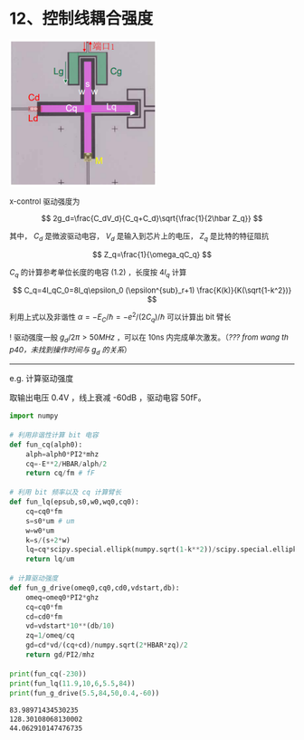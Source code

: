 # 12、控制线耦合强度

<font size=2>

<img src="image/x-control.png" width="260px">

x-control 驱动强度为

$$
2g_d=\frac{C_dV_d}{C_q+C_d}\sqrt{\frac{1}{2\hbar Z_q}}
$$

其中， $C_d$ 是微波驱动电容， $V_d$ 是输入到芯片上的电压， $Z_q$ 是比特的特征阻抗

$$
Z_q=\frac{1}{\omega_qC_q}
$$

$C_q$ 的计算参考单位长度的电容 $(1.2)$ ，长度按 $4l_q$ 计算

$$
C_q=4l_qC_0=8l_q\epsilon_0 (\epsilon^{sub}_r+1) \frac{K(k)}{K(\sqrt{1-k^2})}
$$

利用上式以及非谐性 $\alpha=-E_C/\hbar=-e^2/(2C_q)/\hbar$ 可以计算出 bit 臂长

! 驱动强度一般 $g_d/2\pi>50MHz$ ，可以在 10ns 内完成单次激发。（*??? from wang th p40，未找到操作时间与 $g_d$ 的关系*）
</font>

---
e.g. 计算驱动强度

取输出电压 0.4V ，线上衰减 -60dB ，驱动电容 50fF。

```py
import numpy

# 利用非谐性计算 bit 电容
def fun_cq(alph0):
    alph=alph0*PI2*mhz
    cq=-E**2/HBAR/alph/2
    return cq/fm # fF

# 利用 bit 频率以及 cq 计算臂长
def fun_lq(epsub,s0,w0,wq0,cq0):
    cq=cq0*fm
    s=s0*um # um
    w=w0*um
    k=s/(s+2*w)
    lq=cq*scipy.special.ellipk(numpy.sqrt(1-k**2))/scipy.special.ellipk(k)/(8*EP0*(epsub+1))
    return lq/um

# 计算驱动强度
def fun_g_drive(omeq0,cq0,cd0,vdstart,db):
    omeq=omeq0*PI2*ghz
    cq=cq0*fm
    cd=cd0*fm
    vd=vdstart*10**(db/10)
    zq=1/omeq/cq
    gd=cd*vd/(cq+cd)/numpy.sqrt(2*HBAR*zq)/2
    return gd/PI2/mhz

print(fun_cq(-230))
print(fun_lq(11.9,10,6,5.5,84))
print(fun_g_drive(5.5,84,50,0.4,-60))
```
```
83.98971434530235
128.30108068130002
44.062910147476735
```